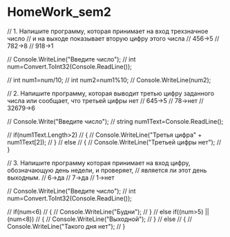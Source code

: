 # HomeWork_sem2
// 1. Напишите программу, которая принимает на вход трехзначное число
// и на выходе показывает вторую цифру этого числа
// 456->5
// 782->8
// 918->1

// Console.WriteLine("Введите число");
// int num=Convert.ToInt32(Console.ReadLine());

// int num1=num/10;
// int num2=num1%10;
// Console.WriteLine(num2);

// 2. Напишите программу, которая выводит третью цифру заданного числа или сообщает, что третьей цифры нет
// 645->5
// 78->нет
// 32679->6

// Console.Write("Введите число");
// string num1Text=Console.ReadLine();

// if(num1Text.Length>2)
// {
//     Console.WriteLine("Третья цифра" + num1Text[2]);
// }
// else
// {
//     Console.WriteLine("Третьей цифры нет");
// }

// 3. Напишите программу которая принимает на вход цифру, обозначающую день недели, и проверяет, 
// является ли этот день выходным.
// 6->да
// 7->да
// 1->нет

// Console.WriteLine("Введите число");
// int num=Convert.ToInt32(Console.ReadLine());

// if(num<6)
// {
//     Console.WriteLine("Будни");
// }
// else if((num>5) || (num<8))
// {
//     Console.WriteLine("Выходной");
// }
// else
// {
//     Console.WriteLine("Такого дня нет");
// }
